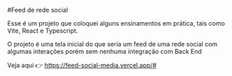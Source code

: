 #Feed de rede social

Esse é um projeto que coloquei alguns ensinamentos em prática, tais como Vite, React e Typescript.

O projeto é uma tela inicial do que seria um feed de uma rede social com algumas interações porém sem nenhuma integração com Back End

Veja aqui 👉 https://feed-social-media.vercel.app/#
